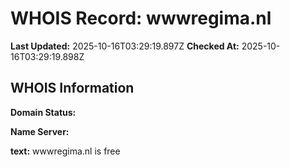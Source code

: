 # WHOIS Record: wwwregima.nl

**Last Updated:** 2025-10-16T03:29:19.897Z
**Checked At:** 2025-10-16T03:29:19.898Z

## WHOIS Information

**Domain Status:** 

**Name Server:** 

**text:** wwwregima.nl is free


